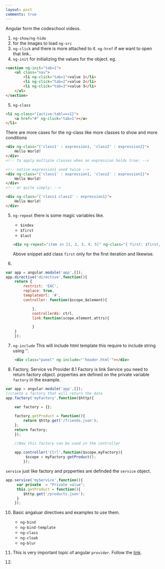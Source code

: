 ```yaml
---
layout: post
comments: true
--- 
```

Angular form the codeschool videos.

1. `ng-show/ng-hide`
2. for the Images to load `ng-src`
3. `ng-click` and there is more attached to it. `ng-href` if we want to open that link..
4. `ng-init` for initializing the values for the object.
eg. 

```html
<section ng-init="tab=1">
	<ul class="nav">
		<li ng-click="tab=1">value 1</li>
		<li ng-click="tab=2">value 2</li>
		<li ng-click="tab=3">value 3</li>
	</ul>
</section>
```
5. `ng-class`

```html
<li ng-class="{active:tabl===1}">
	<a href="#" ng-click="tab=1"></a>
</li>

```
There are more cases for the ng-class like more classes to show and more conditions

```html
<div ng-class="{'class1' : expression1, 'class2' : expression2}">
    Hello World!
</div>
<!-- To apply multiple classes when an expression holds true: -->

<!-- notice expression1 used twice -->
<div ng-class="{'class1' : expression1, 'class2' : expression1}">
    Hello World!
</div>
<!-- or quite simply: -->

<div ng-class="{'class1 class2' : expression1}">
    Hello World!
</div>
```

5. `ng-repeat` there is some magic variables like. 
	- `$index`
	- `$first`
	- `$last`
	
	```html 
	<div ng-repeat="item in [1, 2, 3, 4, 5]" ng-class="{ first: $first, last: $last };" class="count-{{$index + 1}}">{{item}}</div>

	```
	Above snippet add class `first` only for the first iteration and likewise.
6. 

```javascript
var app = angular.module('app',[]);
app.directive('directive',function(){
	return {
		restrict: 'EAC',
		replace: true, 
		templateUrl: '#',
		controller: function($scope,$element){

			},
			controllerAS: ctrl,
			link:function(scope,element,attrs){

			}
	}
	});

```
7. `ng-include` This will include html template this require to include string using ''.

```html
	<div class="panel" ng-include="'header.html'"></div>
```

8. Factory, Service vs Provider
8.1 Factory is link Service you need to return factory object. 
	prpperties are defined on the private variable `factory` in the example.

```javascript
var app = angular.module('app',[]);
//craete a factory that will return the data 
app.factory('myFactory',function($http){

	var factory = {};
	
	factory.getProduct = function(){
		return $http.get('/friends.json');
	};
	return factory;
	});

	//Now this factory can be used in the controller 
	
	app.controller('Ctrl',function($scope,myFactory){
		 $scope = myFactory.getProduct();
		});
```
`service` just like factory and prpperties are definded the `service` object.

```javascript
app.service('myService',function(){
	 var private  = "Private value";
	 this.getProduct = function(){
	 	$http.get('/products.json');
	 }
	});
```

10. Basic angaluar directives and examples to use them.
	- `ng-bind`
	- `ng-bind-template` 
	- `ng-class`
	- `ng-cloak`
	- `ng-blur`

11. This is very important topic of angular `provider`. Follow the [link](https://docs.angularjs.org/guide/providers).
12. 